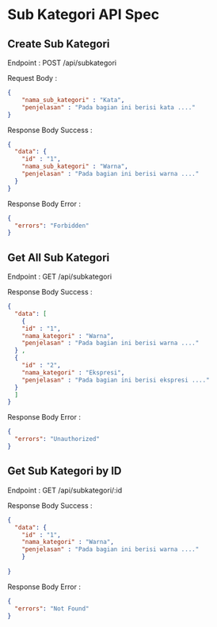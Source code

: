 # Sub Kategori API Spec

## Create Sub Kategori
Endpoint : POST /api/subkategori

Request Body :

```json
{
    "nama_sub_kategori" : "Kata",
    "penjelasan" : "Pada bagian ini berisi kata ...."
}
```

Response Body Success :

```json
{
  "data": {
    "id" : "1",
    "nama_sub_kategori" : "Warna",
    "penjelasan" : "Pada bagian ini berisi warna ...."
  }
}
```

Response Body Error :

```json
{
  "errors": "Forbidden"
}
```
## Get All Sub Kategori

Endpoint : GET /api/subkategori


Response Body Success :

```json
{
  "data": [
    {
    "id" : "1",
    "nama_kategori" : "Warna",
    "penjelasan" : "Pada bagian ini berisi warna ...."
  } , 
  {
    "id" : "2",
    "nama_kategori" : "Ekspresi",
    "penjelasan" : "Pada bagian ini berisi ekspresi ...."
  }
  ]
}
```

Response Body Error :

```json
{
  "errors": "Unauthorized"
}
```


## Get Sub Kategori by ID

Endpoint : GET /api/subkategori/:id


Response Body Success :

```json
{
  "data": {
    "id" : "1",
    "nama_kategori" : "Warna",
    "penjelasan" : "Pada bagian ini berisi warna ...."
    }
    
}
```

Response Body Error :

```json
{
  "errors": "Not Found"
}
```